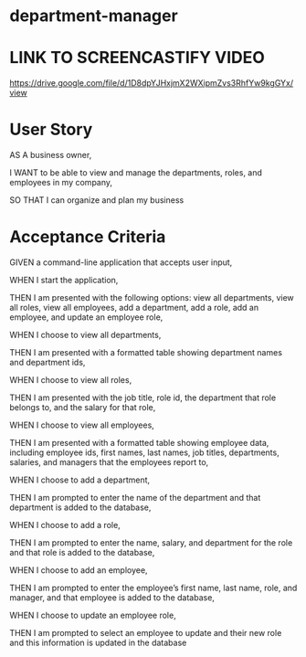 # department-manager


# LINK TO SCREENCASTIFY VIDEO
https://drive.google.com/file/d/1D8dpYJHxjmX2WXipmZvs3RhfYw9kgGYx/view

# User Story
AS A business owner,

I WANT to be able to view and manage the departments, 
roles, and employees in my company,

SO THAT I can organize and plan my business



# Acceptance Criteria
GIVEN a command-line application that accepts user input,

WHEN I start the application,

THEN I am presented with the following options: view all departments, view all roles, view all employees, add a department, add a role, add an employee, and update an employee role,

WHEN I choose to view all departments,

THEN I am presented with a formatted table showing department names and department ids,

WHEN I choose to view all roles,

THEN I am presented with the job title, role id, the department that role belongs to, and the salary for that role,

WHEN I choose to view all employees,

THEN I am presented with a formatted table showing employee data, including employee ids, first names, last names, job titles, departments, salaries, and managers that the employees report to,

WHEN I choose to add a department,

THEN I am prompted to enter the name of the department and that department is added to the database,

WHEN I choose to add a role,

THEN I am prompted to enter the name, salary, and department for the role and that role is added to the database,

WHEN I choose to add an employee,

THEN I am prompted to enter the employee’s first name, last name, role, and manager, and that employee is added to the database,

WHEN I choose to update an employee role,

THEN I am prompted to select an employee to update and their new role and this information is updated in the database 
